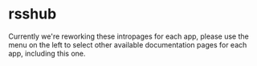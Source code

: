 # rsshub

Currently we're reworking these intropages for each app, please use the menu on the left to select other available documentation pages for each app, including this one.
